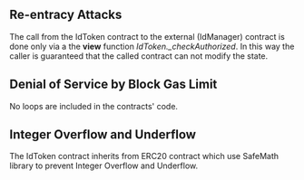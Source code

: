 ## Re-entracy Attacks

The call from the IdToken contract to the external (IdManager) contract is done only via a the **view** function *IdToken._checkAuthorized*.
In this way the caller is guaranteed that the called contract can not modify the state.


## Denial of Service by Block Gas Limit

No loops are included in the contracts' code.


## Integer Overflow and Underflow

The IdToken contract inherits from ERC20 contract which use SafeMath library to prevent Integer Overflow and Underflow.
